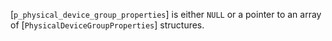 [`p_physical_device_group_properties`] is either `NULL` or a pointer to an
array of [`PhysicalDeviceGroupProperties`] structures.